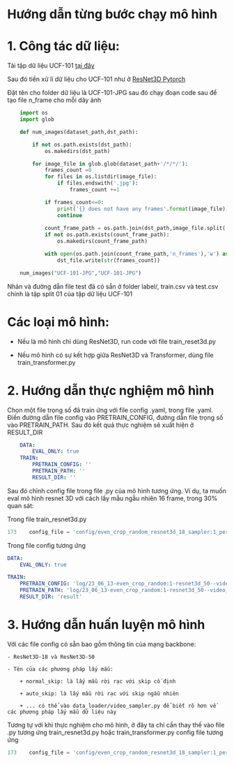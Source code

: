# Hướng dẫn từng bước chạy mô hình

# 1. Công tác dữ liệu:

Tải tập dữ liệu UCF-101 [tại đây](https://www.crcv.ucf.edu/data/UCF101.php)

Sau đó tiền xử lí dữ liệu cho UCF-101 như ở [ResNet3D Pytorch](https://github.com/kenshohara/3D-ResNets-PyTorch#ucf-101)

Đặt tên cho folder dữ liệu là UCF-101-JPG sau đó chạy đoạn code sau để tạo file n_frame cho mỗi dãy ảnh

```python
    import os
    import glob

    def num_images(dataset_path,dst_path):

        if not os.path.exists(dst_path):
            os.makedirs(dst_path)

        for image_file in glob.glob(dataset_path+'/*/*/'):
            frames_count =0
            for files in os.listdir(image_file):
                if files.endswith('.jpg'):
                    frames_count +=1

            if frames_count<=0:
                print('{} does not have any frames'.format(image_file))
                continue
            
            count_frame_path = os.path.join(dst_path,image_file.split('/',maxsplit=1)[-1])
            if not os.path.exists(count_frame_path):
                os.makedirs(count_frame_path)

            with open(os.path.join(count_frame_path,'n_frames'),'w') as dst_file:
                dst_file.write(str(frames_count))

    num_images("UCF-101-JPG","UCF-101-JPG")
```

Nhãn và đường dẫn file test đã có sẵn ở folder label/, train.csv và test.csv chính là tập split 01 của tập dữ liệu UCF-101

# Các loại mô hình:

* Nếu là mô hình chỉ dùng ResNet3D, run code với file train_reset3d.py

* Nếu mô hình có sự kết hợp giữa ResNet3D và Transformer, dùng file train_transformer.py

# 2. Hướng dẫn thực nghiệm mô hình

Chọn một file trọng số đã train ứng với file config .yaml, trong file .yaml. Điền đường dẫn file config vào PRETRAIN_CONFIG, đường dẫn file trọng số vào PRETRAIN_PATH. Sau đó kết quả thực nghiệm sẽ xuất hiện ở RESULT_DIR

```yaml
    DATA:
        EVAL_ONLY: true
    TRAIN: 
        PRETRAIN_CONFIG: ''
        PRETRAIN_PATH: ''
        RESULT_DIR: ''
```

Sau đó chỉnh config file trong file .py của mô hình tương ứng. Ví dụ, ta muốn eval mô hình resnet 3D với cách lấy mẫu ngẫu nhiên 16 frame, trong 30% quan sát:

Trong file train_resnet3d.py

```python
173    config_file = 'config/even_crop_random_resnet3d_18_sampler:1_per:0.3.yaml'
```
Trong file config tương ứng

```yaml
DATA:
    EVAL_ONLY: true

TRAIN:
    PRETRAIN_CONFIG: 'log/23_06_13-even_crop_random:1-resnet3d_50--video_per:0.3-video_len16-optimize:SGD-loss:crossentropylossmean/config.yaml'
    PRETRAIN_PATH: 'log/23_06_13-even_crop_random:1-resnet3d_50--video_per:0.3-video_len16-optimize:SGD-loss:crossentropylossmean/model_best.pth'
    RESULT_DIR: 'result'
```

# 3. Hướng dẫn huấn luyện mô hình

Với các file config có sẵn bao gồm thông tin của mạng backbone:

    - ResNet3D-18 và ResNet3D-50

    - Tên của các phương pháp lấy mẫu: 

        + normal_skip: là lấy mẫu rời rạc với skip cố định

        + auto_skip: là lấy mẫu rời rạc với skip ngẫu nhiên

        + ... có thể vào data_loader/video_sampler.py để biết rõ hơn về các phương pháp lấy mẫu dữ liệu này

Tương tự với khi thực nghiệm cho mô hình, ở đây ta chỉ cần thay thế vào file .py tương ứng train_resnet3d.py hoặc train_transformer.py config file tương ứng

```python
173    config_file = 'config/even_crop_random_resnet3d_18_sampler:1_per:0.3.yaml'
```
